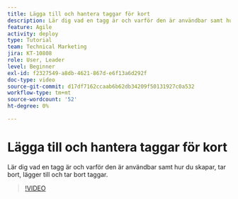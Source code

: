 ```yaml
---
title: Lägga till och hantera taggar för kort
description: Lär dig vad en tagg är och varför den är användbar samt hur du skapar, tar bort, lägger till och tar bort taggar.
feature: Agile
activity: deploy
type: Tutorial
team: Technical Marketing
jira: KT-10808
role: User, Leader
level: Beginner
exl-id: f2327549-a8db-4621-867d-e6f13a6d292f
doc-type: video
source-git-commit: d17df7162ccaab6b62db34209f50131927c0a532
workflow-type: tm+mt
source-wordcount: '52'
ht-degree: 0%

---
```


# Lägga till och hantera taggar för kort

Lär dig vad en tagg är och varför den är användbar samt hur du skapar, tar bort, lägger till och tar bort taggar.

>[!VIDEO](https://video.tv.adobe.com/v/346807/?quality=12&learn=on&enablevpops)
